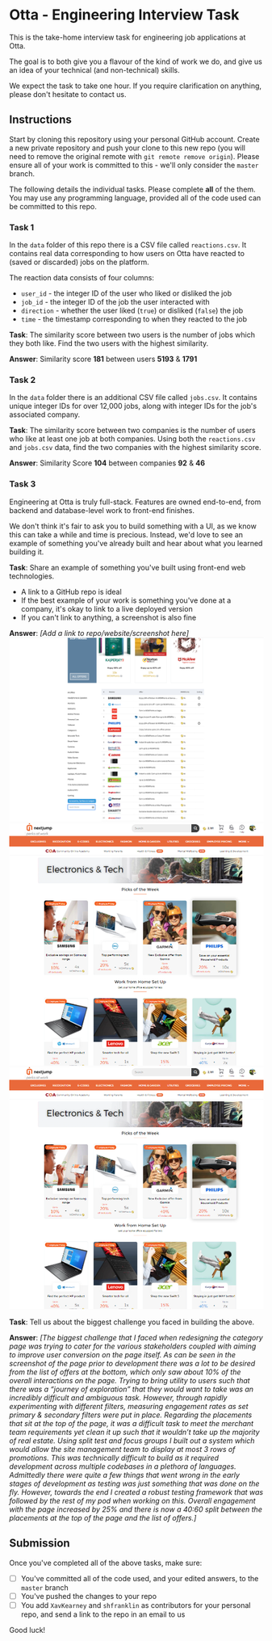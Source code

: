 # Otta - Engineering Interview Task

This is the take-home interview task for engineering job applications at Otta.

The goal is to both give you a flavour of the kind of work we do, and give us an idea of your technical (and non-technical) skills.

We expect the task to take one hour. If you require clarification on anything, please don't hesitate to contact us.

## Instructions

Start by cloning this repository using your personal GitHub account. Create a new private repository and push your clone to this new repo (you will need to remove the original remote with `git remote remove origin`). Please ensure all of your work is committed to this - we'll only consider the `master` branch.

The following details the individual tasks. Please complete **all** of the them. You may use any programming language, provided all of the code used can be committed to this repo.

### Task 1

In the `data` folder of this repo there is a CSV file called `reactions.csv`. It contains real data corresponding to how users on Otta have reacted to (saved or discarded) jobs on the platform.

The reaction data consists of four columns:

- `user_id` - the integer ID of the user who liked or disliked the job
- `job_id` - the integer ID of the job the user interacted with
- `direction` - whether the user liked (`true`) or disliked (`false`) the job
- `time` - the timestamp corresponding to when they reacted to the job

**Task**: The similarity score between two users is the number of jobs which they both like. Find the two users with the highest similarity.

**Answer**: Similarity score **181** between users **5193** & **1791**

### Task 2

In the `data` folder there is an additional CSV file called `jobs.csv`. It contains unique integer IDs for over 12,000 jobs, along with integer IDs for the job's associated company.

**Task**: The similarity score between two companies is the number of users who like at least one job at both companies. Using both the `reactions.csv` and `jobs.csv` data, find the two companies with the highest similarity score.

**Answer**: Similarity Score **104** between companies **92** & **46**

### Task 3

Engineering at Otta is truly full-stack. Features are owned end-to-end, from backend and database-level work to front-end finishes.

We don't think it's fair to ask you to build something with a UI, as we know this can take a while and time is precious. Instead, we'd love to see an example of something you've already built and hear about what you learned building it.

**Task**: Share an example of something you've built using front-end web technologies.

- A link to a GitHub repo is ideal
- If the best example of your work is something you've done at a company, it's okay to link to a live deployed version
- If you can't link to anything, a screenshot is also fine

**Answer**: _[Add a link to repo/website/screenshot here]_
![Before](/screenshots/before.png "Before")
![After](/screenshots/screenshot_1.png "After 1")
![After](/screenshots/screenshot_1.png "After 2")


**Task**: Tell us about the biggest challenge you faced in building the above.

**Answer**: _[The biggest challenge that I faced when redesigning the category page was trying to cater for the various stakeholders coupled with aiming to improve user conversion on the page itself. As can be seen in the screenshot of the page prior to development there was a lot to be desired from the list of offers at the bottom, which only saw about 10% of the overall interactions on the page. 
Trying to bring utility to users such that there was a “journey of exploration” that they would want to take was an incredibly difficult and ambiguous task. However, through rapidly experimenting with different filters, measuring engagement rates as set primary & secondary filters were put in place. 
Regarding the placements that sit at the top of the page, it was a difficult task to meet the merchant team requirements yet clean it up such that it wouldn’t take up the majority of real estate. Using split test and focus groups I built out a system which would allow the site management team to display at most 3 rows of promotions. This was technically difficult to build as it required development across multiple codebases in a plethora of languages. Admittedly there were quite a few things that went wrong in the early stages of development as testing was just something that was done on the fly. However, towards the end I created a robust testing framework that was followed by the rest of my pod when working on this. 
Overall engagement with the page increased by 25% and there is now a 40:60 split between the placements at the top of the page and the list of offers.]_

## Submission

Once you've completed all of the above tasks, make sure:

- [ ] You've committed all of the code used, and your edited answers, to the `master` branch
- [ ] You've pushed the changes to your repo
- [ ] You add `XavKearney` and `shfranklin` as contributors for your personal repo, and send a link to the repo in an email to us

Good luck!

